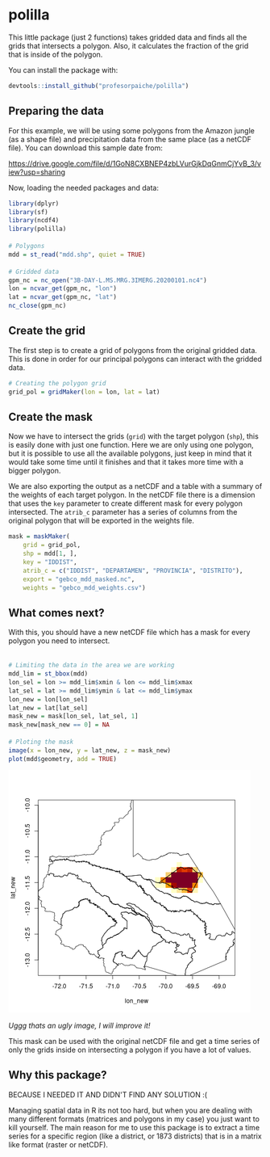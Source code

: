 # polilla

This little package (just 2 functions) takes gridded data and finds all 
the grids that intersects a polygon. Also, it calculates the fraction of the grid
that is inside of the polygon.

You can install the package with:

```r
devtools::install_github("profesorpaiche/polilla")
```

## Preparing the data

For this example, we will be using some polygons from the Amazon jungle (as
a shape file) and precipitation data from the same place (as a netCDF file). You
can download this sample date from:

https://drive.google.com/file/d/1GoN8CXBNEP4zbLVurGjkDqGnmCjYvB_3/view?usp=sharing

Now, loading the needed packages and data:

```r
library(dplyr)
library(sf)
library(ncdf4)
library(polilla)

# Polygons
mdd = st_read("mdd.shp", quiet = TRUE)

# Gridded data
gpm_nc = nc_open("3B-DAY-L.MS.MRG.3IMERG.20200101.nc4")
lon = ncvar_get(gpm_nc, "lon")
lat = ncvar_get(gpm_nc, "lat")
nc_close(gpm_nc)

```

## Create the grid

The first step is to create a grid of polygons from the original gridded data.
This is done in order for our principal polygons can interact with the gridded
data. 

```r
# Creating the polygon grid
grid_pol = gridMaker(lon = lon, lat = lat)
```

## Create the mask

Now we have to intersect the grids (`grid`) with the target polygon (`shp`), this
is easily done with just one function. Here we are only using one polygon, but it
is possible to use all the available polygons, just keep in mind that it would
take some time until it finishes and that it takes more time with a bigger
polygon.

We are also exporting the output as a netCDF and a table with a summary of the
weights of each target polygon. In the netCDF file there is a dimension that uses
the `key` parameter to create different mask for every polygon intersected. The
`atrib_c` parameter has a series of columns from the original polygon that will
be exported in the weights file.

```r
mask = maskMaker(
    grid = grid_pol, 
    shp = mdd[1, ],
    key = "IDDIST", 
    atrib_c = c("IDDIST", "DEPARTAMEN", "PROVINCIA", "DISTRITO"),
    export = "gebco_mdd_masked.nc",
    weights = "gebco_mdd_weights.csv")
```

## What comes next?

With this, you should have a new netCDF file which has a mask for every polygon
you need to intersect. 

```r

# Limiting the data in the area we are working
mdd_lim = st_bbox(mdd)
lon_sel = lon >= mdd_lim$xmin & lon <= mdd_lim$xmax
lat_sel = lat >= mdd_lim$ymin & lat <= mdd_lim$ymax
lon_new = lon[lon_sel]
lat_new = lat[lat_sel]
mask_new = mask[lon_sel, lat_sel, 1]
mask_new[mask_new == 0] = NA

# Ploting the mask
image(x = lon_new, y = lat_new, z = mask_new)
plot(mdd$geometry, add = TRUE)

```

![](mask.png)

_Uggg thats an ugly image, I will improve it!_

This mask can be used with the original netCDF file and get a time series of only
the grids inside on intersecting a polygon if you have a lot of values.

## Why this package?

BECAUSE I NEEDED IT AND DIDN'T FIND ANY SOLUTION :(

Managing spatial data in R its not too hard, but when you are dealing with many
different formats (matrices and polygons in my case) you just want to kill
yourself. The main reason for me to use this package is to extract a time series
for a specific region (like a district, or 1873 districts) that is in a matrix
like format (raster or netCDF).

